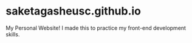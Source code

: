 # saketagasheusc.github.io
My Personal Website! I made this to practice my front-end development skills.
